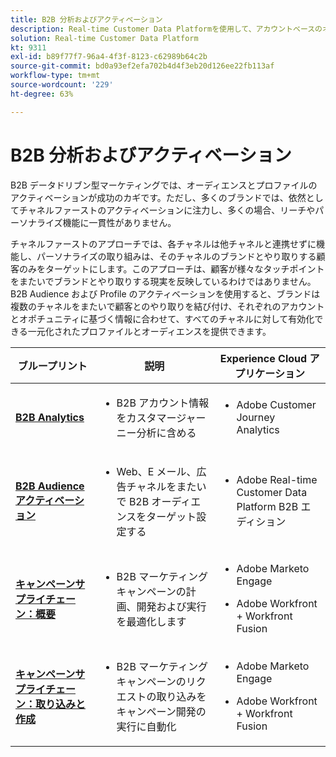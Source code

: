 ```yaml
---
title: B2B 分析およびアクティベーション
description: Real-time Customer Data Platformを使用して、アカウントベースのオーディエンスとプロファイル中心のカスタマーエクスペリエンスを提供します。
solution: Real-time Customer Data Platform
kt: 9311
exl-id: b89f77f7-96a4-4f3f-8123-c62989b64c2b
source-git-commit: bd0a93ef2efa702b4d4f3eb20d126ee22fb113af
workflow-type: tm+mt
source-wordcount: '229'
ht-degree: 63%

---
```


# B2B 分析およびアクティベーション

B2B データドリブン型マーケティングでは、オーディエンスとプロファイルのアクティベーションが成功のカギです。ただし、多くのブランドでは、依然としてチャネルファーストのアクティベーションに注力し、多くの場合、リーチやパーソナライズ機能に一貫性がありません。

チャネルファーストのアプローチでは、各チャネルは他チャネルと連携せずに機能し、パーソナライズの取り組みは、そのチャネルのブランドとやり取りする顧客のみをターゲットにします。このアプローチは、顧客が様々なタッチポイントをまたいでブランドとやり取りする現実を反映しているわけではありません。 B2B Audience および Profile のアクティベーションを使用すると、ブランドは複数のチャネルをまたいで顧客とのやり取りを結び付け、それぞれのアカウントとオポチュニティに基づく情報に合わせて、すべてのチャネルに対して有効化できる一元化されたプロファイルとオーディエンスを提供できます。

| ブループリント | 説明 | Experience Cloud アプリケーション |
|---|---|---|
| **[B2B Analytics](https://experienceleague.adobe.com/docs/analytics-platform/using/cja-usecases/b2b.html?lang=ja)** | <ul><li>B2B アカウント情報をカスタマージャーニー分析に含める</li></ul> | <ul><li>Adobe Customer Journey Analytics</li></ul> |
| **[B2B Audience アクティベーション](b2bactivation.md)** | <ul><li>Web、E メール、広告チャネルをまたいで B2B オーディエンスをターゲット設定する</li></ul> | <ul><li>Adobe Real-time Customer Data Platform B2B エディション</li></ul> |
| **[キャンペーンサプライチェーン：概要](/help/blueprints/b2b/campaign-supply-chain/overview.md)** | <ul><li>B2B マーケティングキャンペーンの計画、開発および実行を最適化します</li></ul> | <ul><li>Adobe Marketo Engage</li></ul><ul><li>Adobe Workfront + Workfront Fusion</li></ul> |
| **[キャンペーンサプライチェーン：取り込みと作成](/help/blueprints/b2b/campaign-supply-chain/intake-and-create.md)** | <ul><li>B2B マーケティングキャンペーンのリクエストの取り込みをキャンペーン開発の実行に自動化</li></ul> | <ul><li>Adobe Marketo Engage</li></ul><ul><li>Adobe Workfront + Workfront Fusion</li></ul> |

